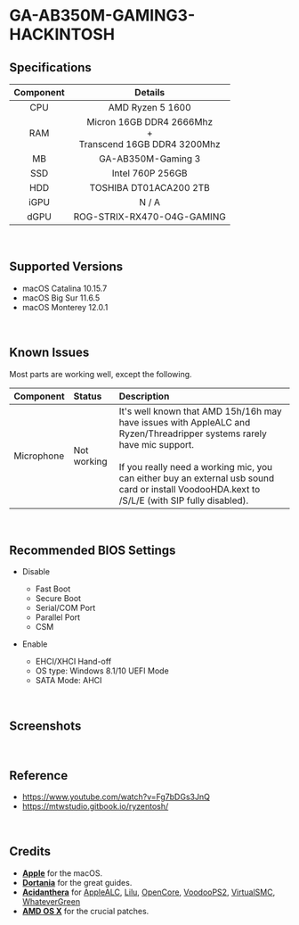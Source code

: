 # GA-AB350M-GAMING3-HACKINTOSH

## Specifications
| Component | Details |
|:---:|:---:|
| CPU | AMD Ryzen 5 1600 |
| RAM | Micron 16GB DDR4 2666Mhz<br>+<br>Transcend 16GB DDR4 3200Mhz |
| MB | GA-AB350M-Gaming 3 |
| SSD | Intel 760P 256GB |
| HDD | TOSHIBA DT01ACA200 2TB |
| iGPU | N / A |
| dGPU | ROG-STRIX-RX470-O4G-GAMING |
<br>

## Supported Versions
- macOS Catalina 10.15.7
- macOS Big Sur 11.6.5
- macOS Monterey 12.0.1
<br>

## Known Issues
Most parts are working well, except the following.

| Component | Status | Description |
|:---|:---|:---|
| Microphone | Not working | It's well known that AMD 15h/16h may have issues with AppleALC and Ryzen/Threadripper systems rarely have mic support.<br><br>If you really need a working mic, you can either buy an external usb sound card or install VoodooHDA.kext to /S/L/E (with SIP fully disabled).  |

<br>

## Recommended BIOS Settings
- Disable
  - Fast Boot
  - Secure Boot
  - Serial/COM Port
  - Parallel Port
  - CSM

  
  
- Enable
  - EHCI/XHCI Hand-off
  - OS type: Windows 8.1/10 UEFI Mode
  - SATA Mode: AHCI
<br>

## Screenshots
<br>

## Reference
- <https://www.youtube.com/watch?v=Fg7bDGs3JnQ>
- <https://mtwstudio.gitbook.io/ryzentosh/>
<br>

## Credits
- [**Apple**](https://www.apple.com/tw/) for the macOS.
- [**Dortania**](https://github.com/dortania) for the great guides.
- [**Acidanthera**](https://github.com/acidanthera) for [AppleALC](https://github.com/acidanthera/AppleALC), [Lilu](https://github.com/acidanthera/Lilu), [OpenCore](https://github.com/acidanthera/OpenCorePkg), [VoodooPS2](https://github.com/acidanthera/VoodooPS2), [VirtualSMC](https://github.com/acidanthera/VirtualSMC), [WhateverGreen](https://github.com/acidanthera/WhateverGreen)
- [**AMD OS X**](https://github.com/AMD-OSX/AMD_Vanilla) for the crucial patches.

